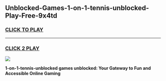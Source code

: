 
## Unblocked-Games-1-on-1-tennis-unblocked-Play-Free-9x4td
<h3>
<a href="https://premium76.site?title=1-on-1-tennis-unblocked&ref=19M">CLICK TO PLAY</a></h3>
<hr>

<h3>
<a href="https://premium76.site?title=1-on-1-tennis-unblocked&ref=19M">CLICK 2 PLAY</a>
  
</h3>

<a href="https://premium76.site?title=1-on-1-tennis-unblocked&ref=19M"><img src="https://clearcache.store/games.png"></a>


**1-on-1-tennis-unblocked games unblocked: Your Gateway to Fun and Accessible Online Gaming**
